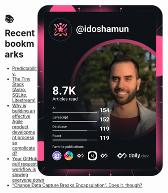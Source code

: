 <a href="https://app.daily.dev/idoshamun"><img src="https://raw.githubusercontent.com/idoshamun/idoshamun/devcard/devcard.svg" align='right' width="400" alt="Ido Shamun's Dev Card"/></a>

# 📚 Recent bookmarks
<!-- BOOKMARKS:START -->
- [Predictability.](https://app.daily.dev/posts/Qy6aWw1PJ?utm_source=rss&utm_medium=bookmarks&utm_campaign=28849d86070e4c099c877ab6837c61f0)
- [The Tiny Stack &lpar;Astro, SQLite, Litestream&rpar;](https://app.daily.dev/posts/8G3HrfNP6?utm_source=rss&utm_medium=bookmarks&utm_campaign=28849d86070e4c099c877ab6837c61f0)
- [Why is building an effective Agile product development process so complicated?](https://app.daily.dev/posts/chGn9ogwx?utm_source=rss&utm_medium=bookmarks&utm_campaign=28849d86070e4c099c877ab6837c61f0)
- [Your GitHub pull request workflow is slowing everyone down](https://app.daily.dev/posts/rts5rg0N0?utm_source=rss&utm_medium=bookmarks&utm_campaign=28849d86070e4c099c877ab6837c61f0)
- [“Change Data Capture Breaks Encapsulation”. Does it, though?](https://app.daily.dev/posts/Q7jgLpyR8?utm_source=rss&utm_medium=bookmarks&utm_campaign=28849d86070e4c099c877ab6837c61f0)
<!-- BOOKMARKS:END -->
